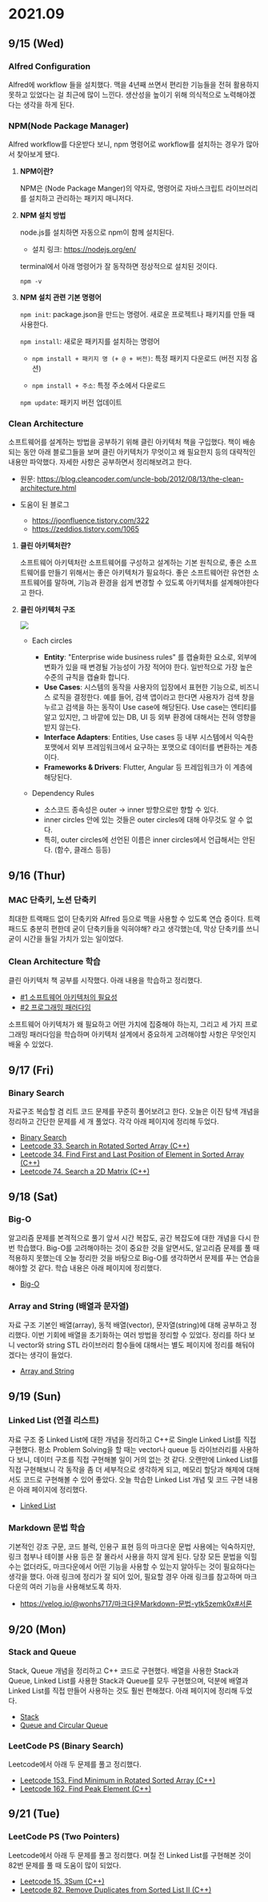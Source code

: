 # 2021.09

## 9/15 (Wed)

### Alfred Configuration

Alfred에 workflow 들을 설치했다. 맥을 4년째 쓰면서 편리한 기능들을 전혀 활용하지 못하고 있었다는 걸 최근에 많이 느낀다. 생산성을 높이기 위해 의식적으로 노력해야겠다는 생각을 하게 된다.

### NPM(Node Package Manager)

Alfred workflow를 다운받다 보니, npm 명령어로 workflow를 설치하는 경우가 많아서 찾아보게 됐다. 

1. **NPM이란?**

    NPM은 (Node Package Manger)의 약자로, 명령어로 자바스크립트 라이브러리를 설치하고 관리하는 패키지 매니저다.   

2. **NPM 설치 방법**

    node.js를 설치하면 자동으로 npm이 함께 설치된다.

    - 설치 링크: https://nodejs.org/en/

    terminal에서 아래 명령어가 잘 동작하면 정상적으로 설치된 것이다.

    ```
    npm -v
    ```

3. **NPM 설치 관련 기본 명령어**

    ```npm init```: package.json을 만드는 명령어. 새로운 프로젝트나 패키지를 만들 때 사용한다.

    ```npm install```: 새로운 패키지를 설치하는 명령어

    - ```npm install + 패키지 명 (+ @ + 버전)```: 특정 패키지 다운로드 (버전 지정 옵션)

    - ```npm install + 주소```: 특정 주소에서 다운로드

    ```npm update```: 패키지 버전 업데이트

### Clean Architecture

소프트웨어를 설계하는 방법을 공부하기 위해 클린 아키텍처 책을 구입했다. 책이 배송되는 동안 아래 블로그들을 보며 클린 아키텍처가 무엇이고 왜 필요한지 등의 대략적인 내용만 파악했다. 자세한 사항은 공부하면서 정리해보려고 한다.

- 원문: 
https://blog.cleancoder.com/uncle-bob/2012/08/13/the-clean-architecture.html   

- 도움이 된 블로그   
    - https://joonfluence.tistory.com/322   
    - https://zeddios.tistory.com/1065   


1. **클린 아키텍처란?**   

    소프트웨어 아키텍처란 소프트웨어를 구성하고 설계하는 기본 원칙으로, 좋은 소프트웨어를 만들기 위해서는 좋은 아키텍처가 필요하다. 좋은 소프트웨어란 유연한 소프트웨어를 말하며, 기능과 환경을 쉽게 변경할 수 있도록 아키텍처를 설계해야한다고 한다.

2. **클린 아키텍처 구조**   
   
    ![](images/2021-09-15-15-50-48.png)
   
    - Each circles   
        - **Entity**: "Enterprise wide business rules" 를 캡슐화한 요소로, 외부에 변화가 있을 때 변경될 가능성이 가장 적어야 한다. 일반적으로 가장 높은 수준의 규칙을 캡슐화 합니다.
        - **Use Cases**: 시스템의 동작을 사용자의 입장에서 표현한 기능으로, 비즈니스 로직을 결정한다. 예를 들어, 검색 앱이라고 한다면 사용자가 검색 창을 누르고 검색을 하는 동작이 Use case에 해당된다. Use case는 엔티티를 알고 있지만, 그 바깥에 있는 DB, UI 등 외부 환경에 대해서는 전혀 영향을 받지 않는다.
        - **Interface Adapters**: Entities, Use cases 등 내부 시스템에서 익숙한 포맷에서 외부 프레임워크에서 요구하는 포맷으로 데이터를 변환하는 계층이다.
        - **Frameworks & Drivers**: Flutter, Angular 등 프레임워크가 이 계층에 해당된다.   
   
    - Dependency Rules
        - 소스코드 종속성은 outer -> inner 방향으로만 향할 수 있다.
        - inner circles 안에 있는 것들은 outer circles에 대해 아무것도 알 수 없다.
        - 특히, outer circles에 선언된 이름은 inner circles에서 언급해서는 안된다. (함수, 클래스 등등)

## 9/16 (Thur)

### MAC 단축키, 노션 단축키

최대한 트랙패드 없이 단축키와 Alfred 등으로 맥을 사용할 수 있도록 연습 중이다. 트랙패드도 충분히 편한데 굳이 단축키들을 익혀야해? 라고 생각했는데, 막상 단축키를 쓰니 굳이 시간을 들일 가치가 있는 일이었다. 

### Clean Architecture 학습

클린 아키텍처 책 공부를 시작했다. 아래 내용을 학습하고 정리했다. 

  * [#1 소프트웨어 아키텍처의 필요성](/Architecture/CleanArchitecture/01_Introduction.md)
  * [#2 프로그래밍 패러다임](/Architecture/CleanArchitecture/02_Programming_Paradigm.md)

소프트웨어 아키텍처가 왜 필요하고 어떤 가치에 집중해야 하는지, 그리고 세 가지 프로그래밍 패러다임을 학습하며 아키텍처 설계에서 중요하게 고려해야할 사항은 무엇인지 배울 수 있었다.

## 9/17 (Fri)

### Binary Search

자료구조 복습할 겸 리트 코드 문제를 꾸준히 풀어보려고 한다. 오늘은 이진 탐색 개념을 정리하고 간단한 문제를 세 개 풀었다. 각각 아래 페이지에 정리해 두었다.

* [Binary Search](/Algorithm/BinarySearch/README.md)
* [Leetcode 33. Search in Rotated Sorted Array (C++)](/Algorithm/BinarySearch/Leet_Medium_Binary_Search_33.md)
* [Leetcode 34. Find First and Last Position of Element in Sorted Array (C++)](/Algorithm/BinarySearch/Leet_Medium_Binary_Search_34.md)
* [Leetcode 74. Search a 2D Matrix (C++)](/Algorithm/BinarySearch/Leet_Medium_Binary_Search_74.md)

## 9/18 (Sat)

### Big-O

알고리즘 문제를 본격적으로 풀기 앞서 시간 복잡도, 공간 복잡도에 대한 개념을 다시 한 번 학습했다. Big-O를 고려해야하는 것이 중요한 것을 알면서도, 알고리즘 문제를 풀 때 적용하지 못했는데 오늘 정리한 것을 바탕으로 Big-O를 생각하면서 문제를 푸는 연습을 해야할 것 같다. 학습 내용은 아래 페이지에 정리했다.

* [Big-O](/Algorithm/BigO.md)

### Array and String (배열과 문자열)

자료 구조 기본인 배열(array), 동적 배열(vector), 문자열(string)에 대해 공부하고 정리했다. 이번 기회에 배열을 초기화하는 여러 방법을 정리할 수 있었다. 정리를 하다 보니 vector와 string STL 라이브러리 함수들에 대해서는 별도 페이지에 정리를 해둬야겠다는 생각이 들었다.

* [Array and String](/Algorithm/DataStructure/Array_and_String.md)

## 9/19 (Sun)

### Linked List (연결 리스트)

자료 구조 중 Linked List에 대한 개념을 정리하고 C++로 Single Linked List를 직접 구현했다. 평소 Problem Solving을 할 때는 vector나 queue 등 라이브러리를 사용하다 보니, 데이터 구조를 직접 구현해볼 일이 거의 없는 것 같다. 오랜만에 Linked List를 직접 구현해보니 각 동작을 좀 더 세부적으로 생각하게 되고, 메모리 할당과 해제에 대해서도 코드로 구현해볼 수 있어 좋았다. 오늘 학습한 Linked List 개념 및 코드 구현 내용은 아래 페이지에 정리했다.

* [Linked List](/Algorithm/DataStructure/Linked_List.md)

### Markdown 문법 학습

기본적인 강조 구문, 코드 블럭, 인용구 표현 등의 마크다운 문법 사용에는 익숙하지만, 링크 첨부나 테이블 사용 등은 잘 몰라서 사용을 하지 않게 된다. 당장 모든 문법을 익힐 수는 없더라도, 마크다운에서 어떤 기능을 사용할 수 있는지 알아두는 것이 필요하다는 생각을 했다. 아래 링크에 정리가 잘 되어 있어, 필요할 경우 아래 링크를 참고하며 마크다운의 여러 기능을 사용해보도록 하자.

- https://velog.io/@wonhs717/마크다운Markdown-문법-ytk5zemk0x#서론

## 9/20 (Mon)

### Stack and Queue

Stack, Queue 개념을 정리하고 C++ 코드로 구현했다. 배열을 사용한 Stack과 Queue, Linked List를 사용한 Stack과 Queue를 모두 구현했으며, 덕분에 배열과 Linked List를 직접 만들어 사용하는 것도 훨씬 편해졌다. 아래 페이지에 정리해 두었다.

  * [Stack](/Algorithm/DataStructure/Stack.md)
  * [Queue and Circular Queue](/Algorithm/DataStructure/Queue.md)

### LeetCode PS (Binary Search)

Leetcode에서 아래 두 문제를 풀고 정리했다.

  * [Leetcode 153. Find Minimum in Rotated Sorted Array (C++)](/Algorithm/BinarySearch/Leet_Medium_Binary_Search_153.md)
  * [Leetcode 162. Find Peak Element (C++)](/Algorithm/BinarySearch/Leet_Medium_Binary_Search_162.md)

## 9/21 (Tue)

### LeetCode PS (Two Pointers)

Leetcode에서 아래 두 문제를 풀고 정리했다. 며칠 전 Linked List를 구현해본 것이 82번 문제를 풀 때 도움이 많이 되었다.

  * [Leetcode 15. 3Sum (C++)](/Algorithm/TwoPointers/Leet_Medium_Two_Pointers_15.md)
  * [Leetcode 82. Remove Duplicates from Sorted List II (C++)](/Algorithm/TwoPointers/Leet_Medium_Two_Pointers_82.md)
